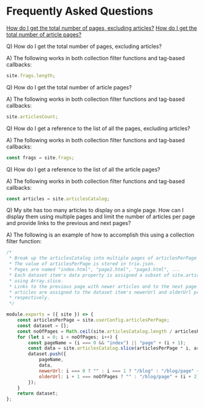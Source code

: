 <!--
template: docpage
title: FAQ - Trio
appendToTarget: true
activeHeaderItem: 2
activeDocIndexItem: 24
-->
# Frequently Asked Questions

<div class="faq">

<a class="faq__in-page-anchor" href="#howdoigetthetotalnumberofpagesexcludingarticles">How do I get the total number of pages, excluding articles?</a>
<a class="faq__in-page-anchor" href="#howdoigetthetotalnumberofarticlepages">How do I get the total number of article pages?</a>


<p id="howdoigetthetotalnumberofpagesexcludingarticles" class="faq__question">Q) How do I get the total number of pages, excluding articles?</p>

<p class="faq__answer">A) The following works in both collection filter functions and tag-based callbacks:</p>

```javascript
site.frags.length;
```

<p id="howdoigetthetotalnumberofarticlepages" class="faq__question">Q) How do I get the total number of article pages?</p>

<p class="faq__answer">A) The following works in both collection filter functions and tag-based callbacks:</p>

```javascript
site.articlesCount;
```

<p class="faq__question">Q) How do I get a reference to the list of all the pages, excluding articles?</p>

<p class="faq__answer">A) The following works in both collection filter functions and tag-based callbacks:</p>

```javascript
const frags = site.frags;
```

<p class="faq__question">Q) How do I get a reference to the list of all the article pages?</p>

<p class="faq__answer">A) The following works in both collection filter functions and tag-based callbacks:</p>

```javascript
const articles = site.articlesCatalog;
```

<p class="faq__question">Q) My site has too many articles to display on a single page. How can I display them using multiple pages and limit the number of articles per page and provide links to the previous and next pages?</p>

<p class="faq__answer">A) The following is an example of how to accomplish this using a collection filter function:</p>

```javascript
/*
 * Break up the articlesCatalog into multiple pages of articlesPerPage articles.
 * The value of articlesPerPage is stored in trio.json.
 * Pages are named "index.html", "page2.html", "page3.html", ...
 * Each dataset item's data property is assigned a subset of site.articlesCatalog
 * using Array.slice.
 * Links to the previous page with newer articles and to the next page with older
 * articles are assigned to the dataset item's newerUrl and olderUrl properties,
 * respectively.
 */

module.exports = ({ site }) => {
    const articlesPerPage = site.userConfig.articlesPerPage;
    const dataset = [];
    const noOfPages = Math.ceil(site.articlesCatalog.length / articlesPerPage);
    for (let i = 0; i < noOfPages; i++) {
        const pageName = (i === 0 && "index") || "page" + (i + 1);
        const data = site.articlesCatalog.slice(articlesPerPage * i, articlesPerPage * i + articlesPerPage);
        dataset.push({
            pageName,
            data,
            newerUrl: i === 0 ? "" : i === 1 ? "/blog" : "/blog/page" + i,
            olderUrl: i + 1 === noOfPages ? "" : "/blog/page" + (i + 2)
        });
    }
    return dataset;
};
```
</div>

